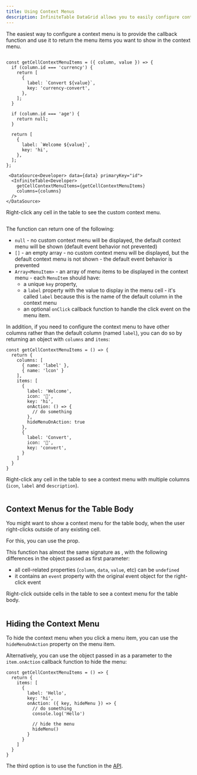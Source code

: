 ```yaml
---
title: Using Context Menus
description: InfiniteTable DataGrid allows you to easily configure context menus for any row and cell in the table and for the whole table body.
---
```


The easiest way to configure a context menu is to provide the <PropLink name="getCellContextMenuItems" /> callback function and use it to return the menu items you want to show in the context menu.


```tsx

const getCellContextMenuItems = ({ column, value }) => {
  if (column.id === 'currency') {
    return [
      {
        label: `Convert ${value}`,
        key: 'currency-convert',
      },
    ];
  }

  if (column.id === 'age') {
    return null;
  }

  return [
    {
      label: `Welcome ${value}`,
      key: 'hi',
    },
  ];
};

 <DataSource<Developer> data={data} primaryKey="id">
  <InfiniteTable<Developer>
    getCellContextMenuItems={getCellContextMenuItems}
    columns={columns}
  />
</DataSource>
```



<Sandpack title="Using context menus">

<Description>

Right-click any cell in the table to see the custom context menu.

</Description>


```ts file="basic-cells-context-menu-example.page.tsx"
```

</Sandpack>

<Note>

The <PropLink name="getCellContextMenuItems" /> function can return one of the following:

 * `null` - no custom context menu will be displayed, the default context menu will be shown (default event behavior not prevented)
 * `[]` - an empty array - no custom context menu will be displayed, but the default context menu is not shown - the default event behavior is prevented
 * `Array<MenuItem>` - an array of menu items to be displayed in the context menu - each `MenuItem` should have:
   * a unique `key` property,
   * a `label` property with the value to display in the menu cell - it's called `label` because this is the name of the default column in the context menu
   * an optional `onClick` callback function to handle the click event on the menu item.

In addition, if you need to configure the context menu to have other columns rather than the default column (named `label`), you can do so by returning an object with `columns` and `items`:

```tsx
const getCellContextMenuItems = () => {
  return {
    columns: [
      { name: 'label' },
      { name: 'lcon' }
    ],
    items: [
      {
        label: 'Welcome',
        icon: '👋',
        key: 'hi',
        onAction: () => {
          // do something
        },
        hideMenuOnAction: true
      },
      {
        label: 'Convert',
        icon: '🔁',
        key: 'convert',
      }
    ]
  }
}
```


<Sandpack title="Customising columns in the context menu">

<Description>

Right-click any cell in the table to see a context menu with multiple columns (`icon`, `label` and `description`).

</Description>


```ts file="custom-columns-context-menu-example.page.tsx"
```

</Sandpack>
</Note>

## Context Menus for the Table Body

You might want to show a context menu for the table body, when the user right-clicks outside of any existing cell.

For this, you can use the <PropLink name="getContextMenuItems" /> prop.

This function has almost the same signature as <PropLink name="getCellContextMenuItems" />, with the following differences in the object passed as first parameter:

 * all cell-related properties (`column`, `data`, `value`, etc) can be `undefined`
 * it contains an `event` property with the original event object for the right-click event


<Sandpack title="Context menu for outside cells">

<Description>

Right-click outside cells in the table to see a context menu for the table body.

</Description>


```ts file="table-context-menu-example.page.tsx"
```

</Sandpack>

## Hiding the Context Menu

To hide the context menu when you click a menu item, you can use the `hideMenuOnAction` property on the menu item.

Alternatively, you can use the object passed in as a parameter to the `item.onAction` callback function to hide the menu:


```tsx {12}
const getCellContextMenuItems = () => {
  return {
    items: [
      {
        label: 'Hello',
        key: 'hi',
        onAction: ({ key, hideMenu }) => {
          // do something
          console.log('Hello')

          // hide the menu
          hideMenu()
        }
      }
    ]
  }
}
```

The third option is to use the <ApiLink name="hideContextMenu" /> function in the [API](/docs/reference/api).